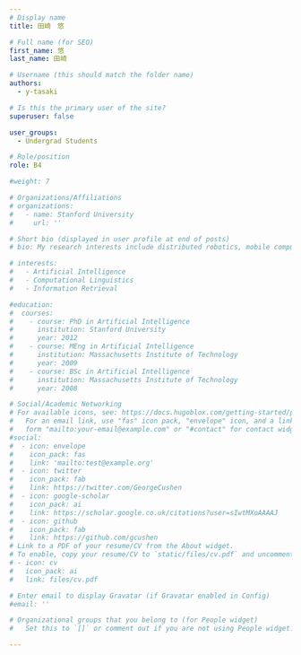 ```yaml
---
# Display name
title: 田崎　悠

# Full name (for SEO)
first_name: 悠
last_name: 田崎

# Username (this should match the folder name)
authors:
  - y-tasaki

# Is this the primary user of the site?
superuser: false

user_groups:
  - Undergrad Students

# Role/position
role: B4

#weight: 7

# Organizations/Affiliations
# organizations:
#   - name: Stanford University
#     url: ''

# Short bio (displayed in user profile at end of posts)
# bio: My research interests include distributed robotics, mobile computing and programmable matter.

# interests:
#   - Artificial Intelligence
#   - Computational Linguistics
#   - Information Retrieval

#education:
#  courses:
#    - course: PhD in Artificial Intelligence
#      institution: Stanford University
#      year: 2012
#    - course: MEng in Artificial Intelligence
#      institution: Massachusetts Institute of Technology
#      year: 2009
#    - course: BSc in Artificial Intelligence
#      institution: Massachusetts Institute of Technology
#      year: 2008

# Social/Academic Networking
# For available icons, see: https://docs.hugoblox.com/getting-started/page-builder/#icons
#   For an email link, use "fas" icon pack, "envelope" icon, and a link in the
#   form "mailto:your-email@example.com" or "#contact" for contact widget.
#social:
#  - icon: envelope
#    icon_pack: fas
#    link: 'mailto:test@example.org'
#  - icon: twitter
#    icon_pack: fab
#    link: https://twitter.com/GeorgeCushen
#  - icon: google-scholar
#    icon_pack: ai
#    link: https://scholar.google.co.uk/citations?user=sIwtMXoAAAAJ
#  - icon: github
#    icon_pack: fab
#    link: https://github.com/gcushen
# Link to a PDF of your resume/CV from the About widget.
# To enable, copy your resume/CV to `static/files/cv.pdf` and uncomment the lines below.
# - icon: cv
#   icon_pack: ai
#   link: files/cv.pdf

# Enter email to display Gravatar (if Gravatar enabled in Config)
#email: ''

# Organizational groups that you belong to (for People widget)
#   Set this to `[]` or comment out if you are not using People widget.

---
```

